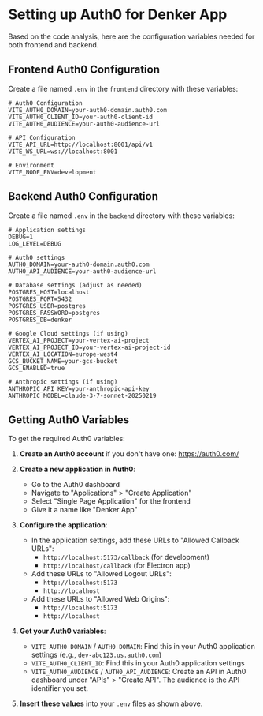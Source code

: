 # Setting up Auth0 for Denker App

Based on the code analysis, here are the configuration variables needed for both frontend and backend.

## Frontend Auth0 Configuration
Create a file named `.env` in the `frontend` directory with these variables:

```
# Auth0 Configuration
VITE_AUTH0_DOMAIN=your-auth0-domain.auth0.com
VITE_AUTH0_CLIENT_ID=your-auth0-client-id
VITE_AUTH0_AUDIENCE=your-auth0-audience-url

# API Configuration
VITE_API_URL=http://localhost:8001/api/v1
VITE_WS_URL=ws://localhost:8001

# Environment
VITE_NODE_ENV=development
```

## Backend Auth0 Configuration
Create a file named `.env` in the `backend` directory with these variables:

```
# Application settings
DEBUG=1
LOG_LEVEL=DEBUG

# Auth0 settings
AUTH0_DOMAIN=your-auth0-domain.auth0.com
AUTH0_API_AUDIENCE=your-auth0-audience-url

# Database settings (adjust as needed)
POSTGRES_HOST=localhost
POSTGRES_PORT=5432
POSTGRES_USER=postgres
POSTGRES_PASSWORD=postgres
POSTGRES_DB=denker

# Google Cloud settings (if using)
VERTEX_AI_PROJECT=your-vertex-ai-project
VERTEX_AI_PROJECT_ID=your-vertex-ai-project-id
VERTEX_AI_LOCATION=europe-west4
GCS_BUCKET_NAME=your-gcs-bucket
GCS_ENABLED=true

# Anthropic settings (if using)
ANTHROPIC_API_KEY=your-anthropic-api-key
ANTHROPIC_MODEL=claude-3-7-sonnet-20250219
```

## Getting Auth0 Variables

To get the required Auth0 variables:

1. **Create an Auth0 account** if you don't have one: https://auth0.com/

2. **Create a new application in Auth0**:
   - Go to the Auth0 dashboard
   - Navigate to "Applications" > "Create Application"
   - Select "Single Page Application" for the frontend
   - Give it a name like "Denker App"

3. **Configure the application**:
   - In the application settings, add these URLs to "Allowed Callback URLs":
     - `http://localhost:5173/callback` (for development)
     - `http://localhost/callback` (for Electron app)
   - Add these URLs to "Allowed Logout URLs":
     - `http://localhost:5173`
     - `http://localhost`
   - Add these URLs to "Allowed Web Origins":
     - `http://localhost:5173`
     - `http://localhost`

4. **Get your Auth0 variables**:
   - `VITE_AUTH0_DOMAIN` / `AUTH0_DOMAIN`: Find this in your Auth0 application settings (e.g., `dev-abc123.us.auth0.com`)
   - `VITE_AUTH0_CLIENT_ID`: Find this in your Auth0 application settings
   - `VITE_AUTH0_AUDIENCE` / `AUTH0_API_AUDIENCE`: Create an API in Auth0 dashboard under "APIs" > "Create API". The audience is the API identifier you set.

5. **Insert these values** into your `.env` files as shown above. 